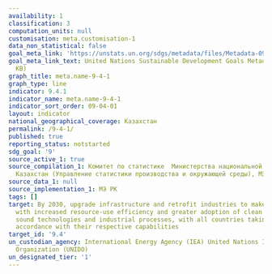 ```yaml
---
availability: 1
classification: 3
computation_units: null
customisation: meta.customisation-1
data_non_statistical: false
goal_meta_link: 'https://unstats.un.org/sdgs/metadata/files/Metadata-09-04-01.pdf '
goal_meta_link_text: United Nations Sustainable Development Goals Metadata (PDF 516
  KB)
graph_title: meta.name-9-4-1
graph_type: line
indicator: 9.4.1
indicator_name: meta.name-9-4-1
indicator_sort_order: 09-04-01
layout: indicator
national_geographical_coverage: Казахстан
permalink: /9-4-1/
published: true
reporting_status: notstarted
sdg_goal: '9'
source_active_1: true
source_compilation_1: Комитет по статистике  Министерства национальной экономики Республики
  Казахстан (Управление статистики производства и окружающей среды), МЭ РК
source_data_1: null
source_implementation_1: МЭ РК
tags: []
target: By 2030, upgrade infrastructure and retrofit industries to make them sustainable,
  with increased resource-use efficiency and greater adoption of clean and environmentally
  sound technologies and industrial processes, with all countries taking action in
  accordance with their respective capabilities
target_id: '9.4'
un_custodian_agency: International Energy Agency (IEA) United Nations Industrial Development
  Organization (UNIDO)
un_designated_tier: '1'
---
```

